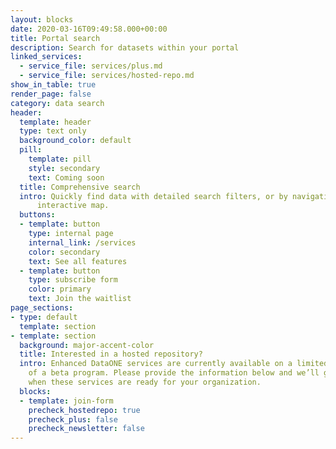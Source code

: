 ```yaml
---
layout: blocks
date: 2020-03-16T09:49:58.000+00:00
title: Portal search
description: Search for datasets within your portal
linked_services:
  - service_file: services/plus.md
  - service_file: services/hosted-repo.md
show_in_table: true
render_page: false
category: data search
header:
  template: header
  type: text only
  background_color: default
  pill:
    template: pill
    style: secondary
    text: Coming soon
  title: Comprehensive search
  intro: Quickly find data with detailed search filters, or by navigating the
      interactive map.
  buttons:
  - template: button
    type: internal page
    internal_link: /services
    color: secondary
    text: See all features
  - template: button
    type: subscribe form
    color: primary
    text: Join the waitlist
page_sections:
- type: default
  template: section
- template: section
  background: major-accent-color
  title: Interested in a hosted repository?
  intro: Enhanced DataONE services are currently available on a limited basis as part
    of a beta program. Please provide the information below and we’ll get in touch
    when these services are ready for your organization.
  blocks:
  - template: join-form
    precheck_hostedrepo: true
    precheck_plus: false
    precheck_newsletter: false
---
```

